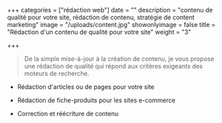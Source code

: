 +++
categories = ["rédaction web"]
date = ""
description = "contenu de qualité pour votre site, rédaction de contenu, stratégie de content marketing"
image = "/uploads/content.jpg"
showonlyimage = false
title = "Rédaction d'un contenu de qualité pour votre site"
weight = "3"

+++
<!--more-->

> De la simple mise-à-jour à la création de contenu, je vous propose une rédaction de qualité qui répond aux critères exigeants des moteurs de recherche. 

* Rédaction d'articles ou de pages pour votre site


* Rédaction de fiche-produits pour les sites e-commerce
* Correction et réécriture de contenu